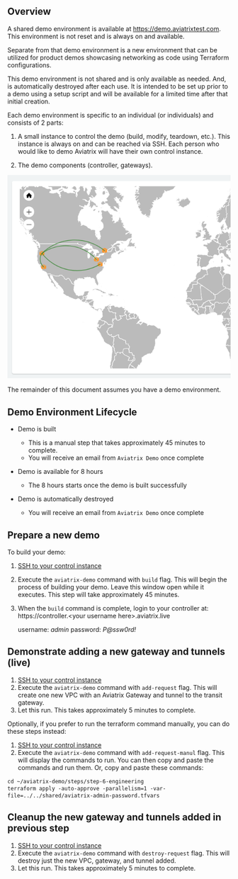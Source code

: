 Overview
--------
A shared demo environment is available at https://demo.aviatrixtest.com.  This environment is not reset and is always on and available.

Separate from that demo environment is a new environment that can be utilized for product demos showcasing networking as code using Terraform configurations.

This demo environment is not shared and is only available as needed.  And, is automatically destroyed after each use.  It is intended to be set up prior to a demo using a setup script and will be available for a limited time after that initial creation.

Each demo environment is specific to an individual (or individuals) and consists of 2 parts:

1. A small instance to control the demo (build, modify, teardown, etc.).  This instance is always on and can be reached via SSH.  Each person who would like to demo Aviatrix will have their own control instance.

2. The demo components (controller, gateways).  

![Initial Environment](docs/images/demo_env_initial.png)

The remainder of this document assumes you have a demo environment.

Demo Environment Lifecycle
--------------------------
- Demo is built
  - This is a manual step that takes approximately 45 minutes to complete.
  - You will receive an email from `Aviatrix Demo` once complete

- Demo is available for 8 hours
  - The 8 hours starts once the demo is built successfully

- Demo is automatically destroyed
  - You will receive an email from `Aviatrix Demo` once complete

Prepare a new demo
------------------
To build your demo:
1. [SSH to your control instance](docs/SSH.md)
2. Execute the `aviatrix-demo` command with `build` flag.  This will begin the process of building your demo.  Leave this window open while it executes.  This step will take approximately 45 minutes.
3. When the `build` command is complete, login to your controller at:
   https://controller.&lt;your username here&gt;.aviatrix.live

   username: *admin*
   password: *P@ssw0rd!*


Demonstrate adding a new gateway and tunnels (live)
---------------------------------------------------
1. [SSH to your control instance](docs/SSH.md)
2. Execute the `aviatrix-demo` command with `add-request` flag.  This will create one new VPC with an Aviatrix Gateway and tunnel to the transit gateway.
3. Let this run.  This takes approximately 5 minutes to complete.

Optionally, if you prefer to run the terraform command manually, you can do these steps instead:
1. [SSH to your control instance](docs/SSH.md)
2. Execute the `aviatrix-demo` command with `add-request-manul` flag.  This will display the commands to run.  You can then copy and paste the commands and run them.  Or, copy and paste these commands:

```
cd ~/aviatrix-demo/steps/step-6-engineering
terraform apply -auto-approve -parallelism=1 -var-file=../../shared/aviatrix-admin-password.tfvars
```

Cleanup the new gateway and tunnels added in previous step
----------------------------------------------------------
1. [SSH to your control instance](docs/SSH.md)
2. Execute the `aviatrix-demo` command with `destroy-request` flag.  This will destroy just the new VPC, gateway, and tunnel added.
3. Let this run.  This takes approximately 5 minutes to complete.

